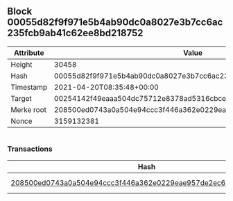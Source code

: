 ## Block 00055d82f9f971e5b4ab90dc0a8027e3b7cc6ac235fcb9ab41c62ee8bd218752

Attribute | Value
--- | ---
Height | 30458
Hash | 00055d82f9f971e5b4ab90dc0a8027e3b7cc6ac235fcb9ab41c62ee8bd218752
Timestamp | 2021-04-20T08:35:48+00:00
Target | 00254142f49eaaa504dc75712e8378ad5316cbcead634704b3734b6271167cc4
Merke root | 208500ed0743a0a504e94ccc3f446a362e0229eae957de2ec650dc3b147eff1b
Nonce | 3159132381

```

```

### Transactions

Hash | Amount
--- | ---
[208500ed0743a0a504e94ccc3f446a362e0229eae957de2ec650dc3b147eff1b](208500ed0743a0a504e94ccc3f446a362e0229eae957de2ec650dc3b147eff1b.md) | 10.00000000 SKEPTI 
